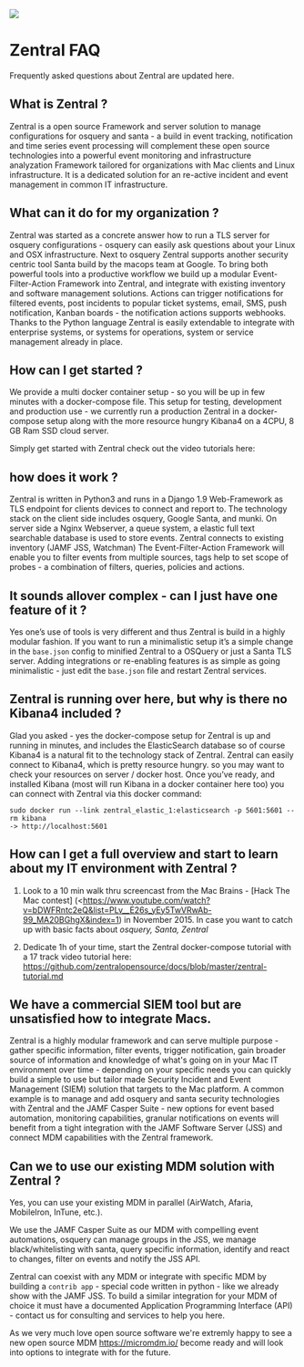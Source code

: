 ![](https://github.com/apfelwerk/Zentral/wiki/images/Zentral_base_RGB.png)
# Zentral FAQ

Frequently asked questions about Zentral are updated here.

## What is Zentral ?

Zentral is a open source Framework and server solution to manage configurations for osquery and santa - a build in event tracking, notification and time series event processing will complement these open source technologies into a powerful event monitoring and infrastructure analyzation Framework tailored for organizations with Mac clients and Linux infrastructure.
It is a dedicated solution for an re-active incident and event management in common IT infrastructure.

## What can it do for my organization ?

Zentral was started as a concrete answer how to run a TLS server for osquery configurations - osquery can easily ask questions about your Linux and OSX infrastructure. Next to osquery Zentral supports another security centric tool Santa build by the macops team at Google. To bring both powerful tools into a productive workflow we build up a modular Event-Filter-Action Framework into Zentral, and integrate with existing inventory and software management solutions. Actions can trigger notifications for filtered events, post incidents to popular ticket systems, email, SMS, push notification, Kanban boards - the notification actions supports webhooks. Thanks to the Python language Zentral is easily extendable to integrate with enterprise systems, or systems for operations, system or service management already in place.

## How can I get started ?
We provide a multi docker container setup - so you will be up in few minutes with a docker-compose file. This setup for testing, development and production use - we currently run a production Zentral in a docker-compose setup along with the more resource hungry Kibana4 on a 4CPU, 8 GB Ram SSD cloud server.

Simply get started with Zentral check out the video tutorials here: <URL>

## how does it work ?
Zentral is written in Python3 and runs in a Django 1.9 Web-Framework as TLS endpoint for clients devices to connect and report to. The technology stack on the client side includes osquery, Google Santa, and munki. On server side a Nginx Webserver, a queue system, a elastic full text searchable database is used to store events. Zentral connects to existing inventory (JAMF JSS, Watchman) The Event-Filter-Action Framework will enable you to filter events from multiple sources, tags help to set scope of probes - a combination of filters, queries, policies and actions.

## It sounds allover complex - can I just have one feature of it ?
Yes one’s use of tools is very different and thus Zentral is build in a highly modular fashion. If you want to run a minimalistic setup it’s a simple change in the `base.json` config to minified Zentral to a OSQuery or just a Santa TLS server. Adding integrations or re-enabling features is as simple as going minimalistic - just edit the `base.json` file and restart Zentral services.


## Zentral is running over here, but why is there no Kibana4 included ?
Glad you asked - yes the docker-compose setup for Zentral is up and running in minutes,  and includes the ElasticSearch database so of course Kibana4 is a natural fit to the technology stack of Zentral. Zentral can easily connect to Kibana4, which is pretty resource hungry. so you may want to check your resources on server / docker host. Once you’ve ready, and installed Kibana (most will run Kibana in a docker container here too) you can connect with Zentral via this docker command:

```shell
sudo docker run --link zentral_elastic_1:elasticsearch -p 5601:5601 --rm kibana
-> http://localhost:5601
```

## How can I get a full overview and start to learn about my IT environment with Zentral ?

1) Look to a 10 min walk thru screencast from the Mac Brains - [Hack The Mac contest] (<https://www.youtube.com/watch?v=bDWFRntc2eQ&list=PLv__E26s_yEy5TwVRwAb-99_MA20BGhgX&index=1) in November 2015. In case you want to catch up with basic facts about *osquery, Santa, Zentral*

2) Dedicate 1h of your time, start the Zentral docker-compose tutorial with a 17 track video tutorial here:  <https://github.com/zentralopensource/docs/blob/master/zentral-tutorial.md>

## We have a commercial SIEM tool but are unsatisfied how to integrate Macs.

Zentral is a highly modular framework and can serve multiple purpose - gather specific information, filter events, trigger notification, gain broader source of information and knowledge of what's going on in your Mac IT environment over time - depending on your specific needs you can quickly build a simple to use but tailor made Security Incident and Event Management (SIEM) solution that targets to the Mac platform.
A common example is to manage and add osquery and santa security technologies with Zentral and the JAMF Casper Suite -
new options for event based automation, monitoring capabilities, granular notifications on events will benefit from a tight integration with the JAMF Software Server (JSS) and connect MDM capabilities with the Zentral framework.

## Can we to use our existing MDM solution with Zentral ?

Yes, you can use your existing MDM in parallel (AirWatch, Afaria, MobileIron, InTune, etc.).

We use the JAMF Casper Suite as our MDM with compelling event automations, osquery can manage groups in the JSS, we manage black/whitelisting with santa, query specific information, identify and react to changes, filter on events and notify the JSS API.

Zentral can coexist with any MDM or integrate with specific MDM by building a `contrib app` - special code written in python - like we already show with the JAMF JSS. To build a similar integration for your MDM of choice it must have a documented Application Programming Interface (API) - contact us for consulting and services to help you here.

As we very much love open source software we're extremly happy to see a new open source MDM <https://micromdm.io/> become ready and will look into options to integrate with for the future.
